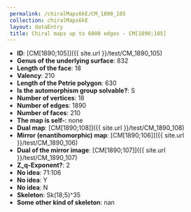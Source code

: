 ```yaml
--- 
 permalink: /chiralMaps6kE/CM_1890_105 
 collection: chiralMaps6kE
 layout: dataEntry
 title: Chiral maps up to 6000 edges - CM[1890;105]
---
```


- **ID**: [CM[1890;105]]({{ site.url }}/test/CM_1890_105)
- **Genus of the underlying surface**: 832
- **Length of the face**: 18
- **Valency**: 210
- **Length of the Petrie polygon**: 630
- **Is the automorphism group solvable?**: S
- **Number of vertices**: 18
- **Number of edges**: 1890
- **Number of faces**: 210
- **The map is self-**: none
- **Dual map**: [CM[1890;108]]({{ site.url }}/test/CM_1890_108)
- **Mirror (enantihomorphic) map**: [CM[1890;106]]({{ site.url }}/test/CM_1890_106)
- **Dual of the mirror image**: [CM[1890;107]]({{ site.url }}/test/CM_1890_107)
- **Z_q-Exponent?**: 2
- **No idea**:  71:106
- **No idea**: Y
- **No idea**: N
- **Skeleton**: Sk(18;5)^35
- **Some other kind of skeleton**: nan
